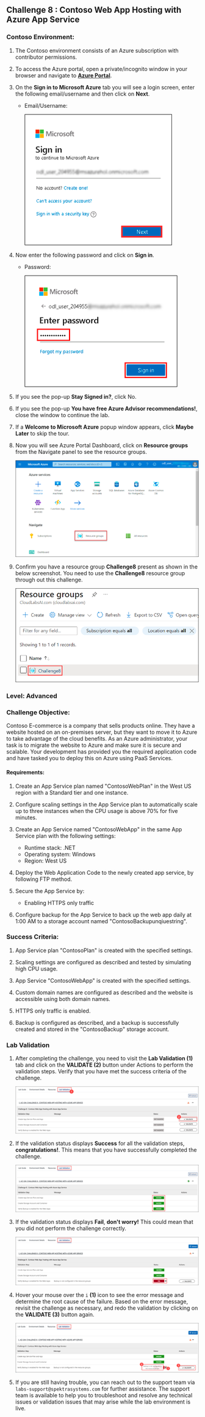 ## Challenge 8 : Contoso Web App Hosting with Azure App Service

### **Contoso Environment:** 
1. The Contoso environment consists of an Azure subscription with contributor permissions.

1. To access the Azure portal, open a private/incognito window in your browser and navigate to **[Azure Portal](https://portal.azure.com)**.

1. On the **Sign in to Microsoft Azure** tab you will see a login screen, enter the following email/username and then click on **Next**. 
   * Email/Username: <inject key="AzureAdUserEmail"></inject>
   
     ![](media/image7.png "Enter Email")
     
1. Now enter the following password and click on **Sign in**.
   * Password: <inject key="AzureAdUserPassword"></inject>
   
     ![](media/image8.png "Enter Password")
     
1. If you see the pop-up **Stay Signed in?**, click No.

1. If you see the pop-up **You have free Azure Advisor recommendations!**, close the window to continue the lab.

1. If a **Welcome to Microsoft Azure** popup window appears, click **Maybe Later** to skip the tour.
   
1. Now you will see Azure Portal Dashboard, click on **Resource groups** from the Navigate panel to see the resource groups.

    ![](media/select-rg.png "Resource groups")
   
1. Confirm you have a resource group **Challenge8** present as shown in the below screenshot. You need to use the **Challenge8** resource group through out this challenge.

    ![](media/Challenge08-rg.png "Resource groups")

### **Level:** Advanced 

### **Challenge Objective:**

Contoso E-commerce is a company that sells products online. They have a website hosted on an on-premises server, but they want to move it to Azure to take advantage of the cloud benefits. As an Azure administrator, your task is to migrate the website to Azure and make sure it is secure and scalable. Your development has provided you the required application code and have tasked you to deploy this on Azure using PaaS Services.

#### Requirements:

1. Create an App Service plan named "ContosoWebPlan" in the West US region with a Standard tier and one instance.

1. Configure scaling settings in the App Service plan to automatically scale up to three instances when the CPU usage is above 70% for five minutes.

1. Create an App Service named "ContosoWebApp" in the same App Service plan with the following settings:
   - Runtime stack: .NET
   - Operating system: Windows
   - Region: West US

1. Deploy the Web Application Code to the newly created app service, by following FTP method. 

1. Secure the App Service by:
   - Enabling HTTPS only traffic

1. Configure backup for the App Service to back up the web app daily at 1:00 AM to a storage account named "ContosoBackupunqiuestring".

### Success Criteria:

1. App Service plan "ContosoPlan" is created with the specified settings.

1. Scaling settings are configured as described and tested by simulating high CPU usage.

1. App Service "ContosoWebApp" is created with the specified settings.

1. Custom domain names are configured as described and the website is accessible using both domain names.

1. HTTPS only traffic is enabled.

1. Backup is configured as described, and a backup is successfully created and stored in the "ContosoBackup" storage account.

### Lab Validation

1. After completing the challenge, you need to visit the **Lab Validation (1)** tab and click on the **VALIDATE (2)** button under Actions to perform the validation steps. Verify that you have met the success criteria of the challenge. 

    ![](media/Challenge08-v1.png "Validation")

1. If the validation status displays **Success** for all the validation steps, **congratulations!**. This means that you have successfully completed the challenge. 

     ![](media/Challenge08-v2.png "Validation")
     
1. If the validation status displays **Fail**, **don't worry!** This could mean that you did not perform the challenge correctly.

     ![](media/Challenge08-v3.png "Validation")

1. Hover your mouse over the `i` **(1)** icon to see the error message and determine the root cause of the failure. Based on the error message, revisit the challenge as necessary, and redo the validation by clicking on the **VALIDATE (3)** button again.
      
     ![](media/Challenge08-v4.png "Validation") 

1. If you are still having trouble, you can reach out to the support team via `labs-support@spektrasystems.com` for further assistance. The support team is available to help you to troubleshoot and resolve any technical issues or validation issues that may arise while the lab environment is live.
